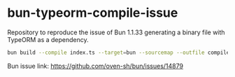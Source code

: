 # bun-typeorm-compile-issue

Repository to reproduce the issue of Bun 1.1.33 generating a binary file with TypeORM as a dependency.

```bash
bun build --compile index.ts --target=bun --sourcemap --outfile compiled
```
Bun issue link: https://github.com/oven-sh/bun/issues/14879
